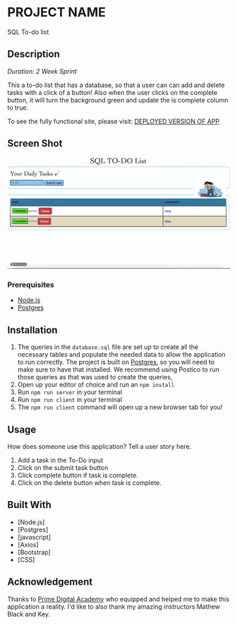 
# PROJECT NAME

SQL To-do list

## Description

_Duration: 2 Week Sprint_

This a to-do list that has a database, so that a user can can add and delete tasks with a click of a button! Also when the user clicks on the complete button, it will turn the background green and update the is complete column to true.

To see the fully functional site, please visit: [DEPLOYED VERSION OF APP](www.heroku.com)

## Screen Shot

![Alt text](<2023-11-18 11.33.49.gif>)

### Prerequisites

- [Node.js](https://nodejs.org/en/)
- [Postgres](https://www.postgresql.org/download/)

## Installation

1. The queries in the `database.sql` file are set up to create all the necessary tables and populate the needed data to allow the application to run correctly. The project is built on [Postgres](https://www.postgresql.org/download/), so you will need to make sure to have that installed. We recommend using Postico to run those queries as that was used to create the queries, 
2. Open up your editor of choice and run an `npm install`
3. Run `npm run server` in your terminal
4. Run `npm run client` in your terminal
5. The `npm run client` command will open up a new browser tab for you!

## Usage
How does someone use this application? Tell a user story here.

1. Add a task in the To-Do input
2. Click on the submit task button
3. Click complete button if task is complete.
4. Click on the delete button when task is complete.



## Built With
- [Node.js]
- [Postgres]
- [javascript]
- [Axios]
- [Bootstrap]
- [CSS]





## Acknowledgement
Thanks to [Prime Digital Academy](www.primeacademy.io) who equipped and helped me to make this application a reality. I'd like to also thank my amazing instructors Mathew Black and Key.


